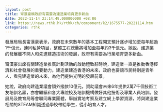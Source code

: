 ```yaml
---
layout: post
title: 甯漢豪稱政府有需要為建造業培育更多新血
date: 2022-11-14 23:14:49.000000000 +08:00
link: https://news.rthk.hk/rthk/ch/component/k2/1675577-20221114.htm
categories: rthk
---
```


發展局局長甯漢豪表示，政府在未來數年的基本工程開支預計逐步增加至每年超過1千億元，連同私營項目，整體工程總量將增加至每年約3千億元。她說，建造業的發展離不開人和先進建造技術的發展，政府有需要為行業培育更多新血。

甯漢豪出席有關建造業推廣計劃活動的啟動禮致辭時說，建造業一直是推動香港經濟和社會發展的重要動力，建造業建造香港的未來，政府也要讓市民特別是青年人，看見建造業的未來，為他們提供光明的發展前景。

她說，政府向建造業議會額外撥款10億元，資助議會未來6年提供2萬7千個技術工友培訓名額，亦會繼續和各大專院校及培訓機構做好其他技術及專業人員培訓。發展局及教育局等會聯同專業團體，舉辦實地考察及建立網上學習資源，將與建造業相關的STEAM知識透過學校帶給學生，從小培育人才。
